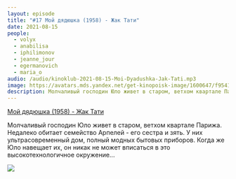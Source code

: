 ```yaml
---
layout: episode
title: "#17 Мой дядюшка (1958) - Жак Тати"
date: 2021-08-15
people:
  - volyx
  - anabilisa
  - iphilimonov
  - jeanne_jour
  - egermanovich
  - maria_o
audio: /audio/kinoklub-2021-08-15-Moi-Dyadushka-Jak-Tati.mp3
image: https://avatars.mds.yandex.net/get-kinopoisk-image/1600647/f9541f26-a6ca-40cc-aa42-ab207708bb9c/600x
description: Молчаливый господин Юло живет в старом, ветхом квартале Парижа. Недалеко обитает семейство Арпелей - его сестра и зять. У них ультрасовременный дом, полный модных бытовых приборов. Когда же Юло навещает их, он никак не может вписаться в это высокотехнологичное окружение...
---
```


[Мой дядюшка (1958) - Жак Тати](https://www.kinopoisk.ru/film/63930/)

Молчаливый господин Юло живет в старом, ветхом квартале Парижа. Недалеко обитает семейство Арпелей - его сестра и зять. У них ультрасовременный дом, полный модных бытовых приборов. Когда же Юло навещает их, он никак не может вписаться в это высокотехнологичное окружение...

![](https://avatars.mds.yandex.net/get-kinopoisk-image/1600647/f9541f26-a6ca-40cc-aa42-ab207708bb9c/600x)
